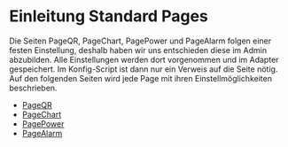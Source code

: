 <!-- TODO: Translate from German to Português -->

# Einleitung Standard Pages  

Die Seiten PageQR, PageChart, PagePower und PageAlarm folgen einer festen Einstellung, deshalb haben wir uns entschieden diese im Admin abzubilden. Alle Einstellungen werden dort vorgenommen und im Adapter gespeichert. Im Konfig-Script ist dann nur ein Verweis auf die Seite nötig. Auf den folgenden Seiten wird jede Page mit ihren Einstellmöglichkeiten beschrieben.  
- [PageQR](PageQR)  
- [PageChart](PageChart)  
- [PagePower](PagePower)  
- [PageAlarm](PageAlarm)